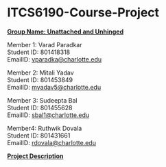 # ITCS6190-Course-Project

<ins>**Group Name: Unattached and Unhinged**</ins>

Member 1: Varad Paradkar\
Student ID: 801418318\
EmailID: vparadka@charlotte.edu

Member 2: Mitali Yadav\
Student ID: 801453849\
EmailID: myadav5@charlotte.edu

Member 3: Sudeepta Bal\
Student ID: 801455628\
EmailID: sbal1@charlotte.edu

Member4: Ruthwik Dovala\
Student ID: 801431661\
EmailID: rdovala@charlotte.edu

<ins>**Project Description**</ins>

